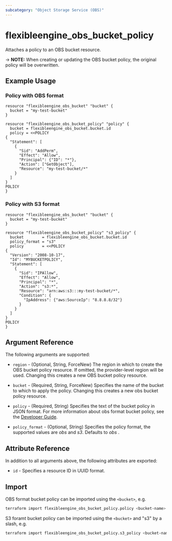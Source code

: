 ```yaml
---
subcategory: "Object Storage Service (OBS)"
---
```


# flexibleengine_obs_bucket_policy

Attaches a policy to an OBS bucket resource.

-> **NOTE:** When creating or updating the OBS bucket policy, the original policy will be overwritten.

## Example Usage

### Policy with OBS format

```hcl
resource "flexibleengine_obs_bucket" "bucket" {
  bucket = "my-test-bucket"
}

resource "flexibleengine_obs_bucket_policy" "policy" {
  bucket = flexibleengine_obs_bucket.bucket.id
  policy = <<POLICY
{
  "Statement": [
    {
      "Sid": "AddPerm",
      "Effect": "Allow",
      "Principal": {"ID": "*"},
      "Action": ["GetObject"],
      "Resource": "my-test-bucket/*"
    }
  ]
}
POLICY
}
```

### Policy with S3 format

```hcl
resource "flexibleengine_obs_bucket" "bucket" {
  bucket = "my-test-bucket"
}

resource "flexibleengine_obs_bucket_policy" "s3_policy" {
  bucket        = flexibleengine_obs_bucket.bucket.id
  policy_format = "s3"
  policy        = <<POLICY
{
  "Version": "2008-10-17",
  "Id": "MYBUCKETPOLICY",
  "Statement": [
    {
      "Sid": "IPAllow",
      "Effect": "Allow",
      "Principal": "*",
      "Action": "s3:*",
      "Resource": "arn:aws:s3:::my-test-bucket/*",
      "Condition": {
        "IpAddress": {"aws:SourceIp": "8.8.8.8/32"}
      }
    }
  ]
}
POLICY
}
```

## Argument Reference

The following arguments are supported:

* `region` - (Optional, String, ForceNew) The region in which to create the OBS bucket policy resource. If omitted, the
  provider-level region will be used. Changing this creates a new OBS bucket policy resource.

* `bucket` - (Required, String, ForceNew) Specifies the name of the bucket to which to apply the policy.
  Changing this creates a new obs bucket policy resource.

* `policy` - (Required, String) Specifies the text of the bucket policy in JSON format. For more information about obs
  format bucket policy,
  see the [Developer Guide](https://docs.prod-cloud-ocb.orange-business.com/usermanual/obs/en-us_topic_0045853745.html).

* `policy_format` - (Optional, String) Specifies the policy format, the supported values are *obs* and *s3*. Defaults
  to *obs* .

## Attribute Reference

In addition to all arguments above, the following attributes are exported:

* `id` - Specifies a resource ID in UUID format.

## Import

OBS format bucket policy can be imported using the `<bucket>`, e.g.

```bash
terraform import flexibleengine_obs_bucket_policy.policy <bucket-name>
```

S3 foramt bucket policy can be imported using the `<bucket>` and "s3" by a slash, e.g.

```bash
terraform import flexibleengine_obs_bucket_policy.s3_policy <bucket-name>/s3
```
